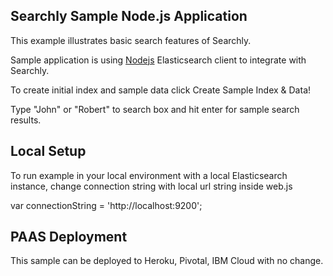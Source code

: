 ## Searchly Sample Node.js Application

This example illustrates basic search features of Searchly.

Sample application is using [Nodejs](https://github.com/elasticsearch/elasticsearch-js) Elasticsearch client to integrate with Searchly.

To create initial index and sample data click Create Sample Index & Data!

Type "John" or "Robert" to search box and hit enter for sample search results.

## Local Setup

To run example in your local environment with a local Elasticsearch instance, change connection string with local url string inside web.js

var connectionString = 'http://localhost:9200';

## PAAS Deployment

This sample can be deployed to Heroku, Pivotal, IBM Cloud with no change.
